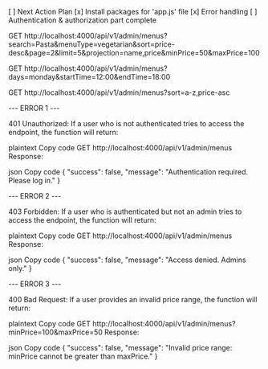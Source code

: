 [ ] Next Action Plan
  [x] Install packages for 'app.js' file
  [x] Error handling
  [ ] Authentication & authorization part complete












GET http://localhost:4000/api/v1/admin/menus?search=Pasta&menuType=vegetarian&sort=price-desc&page=2&limit=5&projection=name,price&minPrice=50&maxPrice=100

GET http://localhost:4000/api/v1/admin/menus?days=monday&startTime=12:00&endTime=18:00

GET http://localhost:4000/api/v1/admin/menus?sort=a-z,price-asc

--- ERROR 1 ---

401 Unauthorized:
If a user who is not authenticated tries to access the endpoint, the function will return:

plaintext
Copy code
GET http://localhost:4000/api/v1/admin/menus
Response:

json
Copy code
{
  "success": false,
  "message": "Authentication required. Please log in."
}

--- ERROR 2 ---

403 Forbidden:
If a user who is authenticated but not an admin tries to access the endpoint, the function will return:

plaintext
Copy code
GET http://localhost:4000/api/v1/admin/menus
Response:

json
Copy code
{
  "success": false,
  "message": "Access denied. Admins only."
}

--- ERROR 3 ---

400 Bad Request:
If a user provides an invalid price range, the function will return:

plaintext
Copy code
GET http://localhost:4000/api/v1/admin/menus?minPrice=100&maxPrice=50
Response:

json
Copy code
{
  "success": false,
  "message": "Invalid price range: minPrice cannot be greater than maxPrice."
}